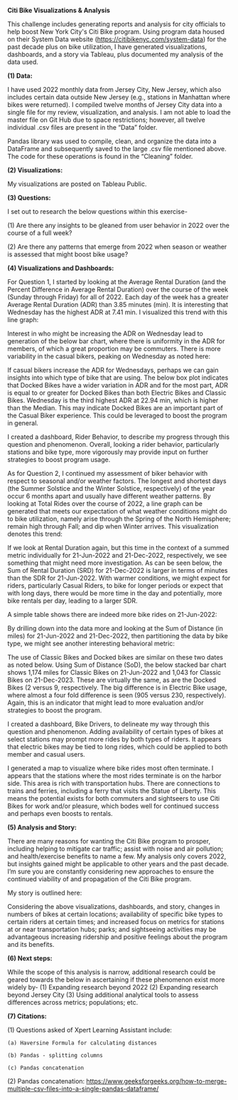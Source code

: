 **Citi Bike Visualizations & Analysis**

This challenge includes generating reports and analysis for city officials to help boost New York City's Citi Bike program.
Using program data housed on their System Data website (https://citibikenyc.com/system-data) for the past decade plus on bike utilization, I have generated visualizations, dashboards, and a story via Tableau, plus documented my analysis of the data used.


**(1) Data:**

I have used 2022 monthly data from Jersey City, New Jersey, which also includes certain data outside New Jersey (e.g., stations in Manhattan where bikes were returned).
I compiled twelve months of Jersey City data into a single file for my review, visualization, and analysis. I am not able to load the master file on Git Hub due to space restrictions; however, all twelve individual .csv files are present in the “Data” folder.

Pandas library was used to compile, clean, and organize the data into a DataFrame and subsequently saved to the large .csv file mentioned above. The code for these operations is found in the “Cleaning” folder.


**(2) Visualizations:**

My visualizations are posted <here> on Tableau Public.


**(3) Questions:**

I set out to research the below questions within this exercise-

(1)  Are there any insights to be gleaned from user behavior in 2022 over the course of a full week?

(2) Are there any patterns that emerge from 2022 when season or weather is assessed that might boost bike usage?


**(4) Visualizations and Dashboards:**

For Question 1, I started by looking at the Average Rental Duration (and the Percent Difference in Average Rental Duration) over the course of the week (Sunday through Friday) for all of 2022. Each day of the week has a greater Average Rental Duration (ADR) than 3.85 minutes (min). It is interesting that Wednesday has the highest ADR at 7.41 min. I visualized this trend with this line graph:
<insert Viz1>


Interest in who might be increasing the ADR on Wednesday lead to generation of the below bar chart, where there is uniformity in the ADR for members, of which a great proportion may be commuters. There is more variability in the casual bikers, peaking on Wednesday as noted here:
<insert Viz2>


If casual bikers increase the ADR for Wednesdays, perhaps we can gain insights into which type of bike that are using. The below box plot indicates that Docked Bikes have a wider variation in ADR and for the most part, ADR is equal to or greater for Docked Bikes than both Electric Bikes and Classic Bikes. Wednesday is the third highest ADR at 22.94 min, which is higher than the Median. This may indicate Docked Bikes are an important part of the Casual Biker experience. This could be leveraged to boost the program in general.
<insert Viz3>


I created a dashboard, Rider Behavior, to describe my progress through this question and phenomenon. Overall, looking a rider behavior, particularly stations and bike type, more vigorously may provide input on further strategies to boost program usage.
<insert Rider Behavior>

As for Question 2, I continued my assessment of biker behavior with respect to seasonal and/or weather factors. The longest and shortest days (the Summer Solstice and the Winter Solstice, respectively) of the year occur 6 months apart and usually have different weather patterns.
By looking at Total Rides over the course of 2022, a line graph can be generated that meets our expectation of what weather conditions might do to bike utilization, namely arise through the Spring of the North Hemisphere; remain high through Fall; and dip when Winter arrives. This visualization denotes this trend:
<insert Viz4>


If we look at Rental Duration again, but this time in the context of a summed metric individually for 21-Jun-2022 and 21-Dec-2022, respectively, we see something that might need more investigation. As can be seen below, the Sum of Rental Duration (SRD) for 21-Dec-2022 is larger in terms of minutes than the SDR for 21-Jun-2022. With warmer conditions, we might expect for riders, particularly Casual Riders, to bike for longer periods or expect that with long days, there would be more time in the day and potentially, more bike rentals per day, leading to a larger SDR.
<insert Viz5>


A simple table shows there are indeed more bike rides on 21-Jun-2022:
<insert Viz6>


By drilling down into the data more and looking at the Sum of Distance (in miles) for 21-Jun-2022 and 21-Dec-2022, then partitioning the data by bike type, we might see another interesting behavioral metric:
<insert Viz7>


The use of Classic Bikes and Docked bikes are similar on these two dates as noted below. Using Sum of Distance (SoD), the below stacked bar chart shows 1,174 miles for Classic Bikes on 21-Jun-2022 and 1,043 for Classic Bikes on 21-Dec-2023. These are virtually the same, as are the Docked Bikes (2 versus 9, respectively. The big difference is in Electric Bike usage, where almost a four fold difference is seen (905 versus 230, respectively). Again, this is an indicator that might lead to more evaluation and/or strategies to boost the program.


I created a dashboard, Bike Drivers, to delineate my way through this question and phenomenon. Adding availability of certain types of bikes at select stations may prompt more rides by both types of riders. It appears that electric bikes may be tied to long rides, which could be applied to both member and casual users.
<insert Biker Drivers>

I generated a map to visualize where bike rides most often terminate. I appears that the stations where the most rides terminate is on the harbor side. This area is rich with transportation hubs. There are connections to trains and ferries, including a ferry that visits the Statue of Liberty. This means the potential exists for both commuters and sightseers to use Citi Bikes for work and/or pleasure, which bodes well for continued success and perhaps even boosts to rentals.

<insert map>


**(5) Analysis and Story:**

There are many reasons for wanting the Citi Bike program to prosper, including helping to mitigate car traffic; assist with noise and air pollution; and health/exercise benefits to name a few. My analysis only covers 2022, but insights gained might be applicable to other years and the past decade. I’m sure you are constantly considering new approaches to ensure the continued viability of and propagation of the Citi Bike program.

My story is outlined here:

<insert story>

Considering the above visualizations, dashboards, and story, changes in numbers of bikes at certain locations; availability of specific bike types to certain riders at certain times; and increased focus on metrics for stations at or near transportation hubs; parks; and sightseeing activities may be advantageous increasing ridership and positive feelings about the program and its benefits.


**(6) Next steps:**

While the scope of this analysis is narrow, additional research could be geared towards the below in ascertaining if these phenomenon exist more widely by-
(1) Expanding research beyond 2022
(2) Expanding research beyond Jersey City
(3) Using additional analytical tools to assess differences across metrics; populations; etc.


**(7) Citations:**

(1) Questions asked of Xpert Learning Assistant include:

    (a) Haversine Formula for calculating distances

    (b) Pandas - splitting columns

    (c) Pandas concatenation


(2) Pandas concatenation: https://www.geeksforgeeks.org/how-to-merge-multiple-csv-files-into-a-single-pandas-dataframe/

